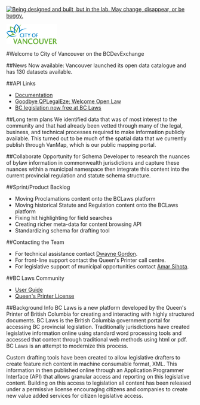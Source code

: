 <!--- 
# Header 1 text will be used for the project title
text following will be rendered as normal text paragraph
## Header 2 text will show as Section Headers (which contain groupings of Header 3's
text following will be rendered as normal text paragraph
### Header 3 text will show as Sub-Section Headers
text following will be rendered as normal text paragraph
---> 

<a rel="Exploration" href="https://github.com/BCDevExchange/docs/blob/master/discussion/projectstates.md"><img alt="Being designed and built, but in the lab. May change, disappear, or be buggy." style="border-width:0" src="https://bcdevexchange.org/badge/2.svg" title="Being designed and built, but in the lab. May change, disappear, or be buggy." /></a>

![City of Vancouver Logo](https://raw.githubusercontent.com/BCDevExchange/BCDevExchange-Programs/master/Programs/Logos/covLogo.png)

#Welcome to City of Vancouver on the BCDevExchange

<!---[row start]---> 

<!---[col start]--->

##News
Now available: Vancouver launched its open data catalogue and has 130 datasets available.

<!---[col end]--->

<!---[col start]--->

##API Links
- [Documentation](http://www.bclaws.ca/civix/template/complete/api/index.html)
- [Goodbye QPLegalEze; Welcome Open Law](http://www.slaw.ca/2014/04/23/goodbye-qplegaleze-welcome-open-law/)
- [BC legislation now free at BC Laws](http://blogs.library.uvic.ca/index.php/lawlibnews/bc-legislation-now-free-at)

<!---[col end]--->

<!---[row end]---> 

##Long term plans
We identified data that was of most interest to the community and that had already been vetted through many of the legal, business, and technical processes required to make information publicly available. This turned out to be much of the spatial data that we currently publish through VanMap, which is our public mapping portal.

<!---[row start]---> 

<!---[col start]--->

##Collaborate
Opportunity for Schema Developer to research the nuances of bylaw information in commonwealth jurisdictions and capture these nuances within a municipal namespace then integrate this content into the current provincial regulation and statute schema structure.

<!---[col end]--->

<!---[col start]--->

##Sprint/Product Backlog
- Moving Proclamations content onto the BCLaws platform
- Moving historical Statute and Regulation content onto the BCLaws platform
- Fixing hit highlighting for field searches
- Creating richer meta-data for content browsing API
- Standardizing schema for drafting tool

<!---[col end]--->

<!---[row end]---> 

<!---[row start]--->

<!---[col start]--->

##Contacting the Team
- For technical assistance contact [Dwayne Gordon](mailto:dwayne.gordon@gov.bc.ca).
- For front-line support contact the Queen's Printer call centre.
- For legislative support of municipal opportunities contact [Amar Sihota](mailto:amar.sihota@gov.bc.ca).

<!---[col end]--->

<!---[col start]--->

##BC Laws Community
- [User Guide](http://www.bclaws.ca/UserGuide.pdf)
- [Queen's Printer License](http://www.bclaws.ca/standards/2014/QP-License_1.0.html)
 
<!---[col end]--->

<!---[row end]---> 

##Background Info
BC Laws is a new platform developed by the Queen's Printer of British Columbia for creating and interacting with highly structured documents.
BC Laws is the British Columbia government portal for accessing BC provincial legislation. Traditionally jurisdictions have created  legislative information online using standard word processing tools and accessed that content through traditional web methods using html or pdf. BC Laws is an attempt to modernize this process.
 
Custom drafting tools have been created to allow legislative drafters to create feature rich content in machine consumable format, XML. This information in then published online through an Application Programmer Interface (API) that allows granular access and reporting on this legislative content. Building on this access to legislation all content has been released under a permissive license encouraging citizens and companies to create new value added services for citizen legislative access.


